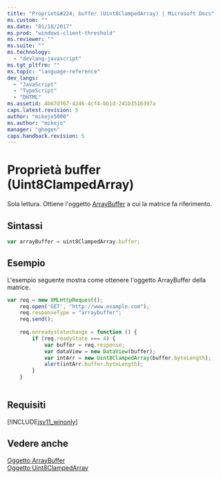 ```yaml
---
title: "Propriet&#224; buffer (Uint8ClampedArray) | Microsoft Docs"
ms.custom: ""
ms.date: "01/18/2017"
ms.prod: "windows-client-threshold"
ms.reviewer: ""
ms.suite: ""
ms.technology: 
  - "devlang-javascript"
ms.tgt_pltfrm: ""
ms.topic: "language-reference"
dev_langs: 
  - "JavaScript"
  - "TypeScript"
  - "DHTML"
ms.assetid: 4b87d767-4246-4cf4-bb1d-241b3516397a
caps.latest.revision: 5
author: "mikejo5000"
ms.author: "mikejo"
manager: "ghogen"
caps.handback.revision: 5
---
```

# Propriet&#224; buffer (Uint8ClampedArray)
Sola lettura.  Ottiene l'oggetto [ArrayBuffer](../../javascript/reference/arraybuffer-object.md) a cui la matrice fa riferimento.  
  
## Sintassi  
  
```javascript  
var arrayBuffer = uint8ClampedArray.buffer;  
```  
  
## Esempio  
 L'esempio seguente mostra come ottenere l'oggetto ArrayBuffer della matrice.  
  
```javascript  
var req = new XMLHttpRequest();  
    req.open('GET', "http://www.example.com");  
    req.responseType = "arraybuffer";  
    req.send();  
  
    req.onreadystatechange = function () {  
        if (req.readyState === 4) {  
            var buffer = req.response;  
            var dataView = new DataView(buffer);  
            var intArr = new Uint8ClampedArray(buffer.byteLength);  
            alert(intArr.buffer.byteLength);  
        }  
    }  
  
```  
  
## Requisiti  
 [!INCLUDE[jsv11_winonly](../../javascript/reference/includes/jsv11-winonly-md.md)]  
  
## Vedere anche  
 [Oggetto ArrayBuffer](../../javascript/reference/arraybuffer-object.md)   
 [Oggetto Uint8ClampedArray](../../javascript/reference/uint8clampedarray-object-javascript.md)